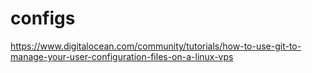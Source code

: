 configs
=======
https://www.digitalocean.com/community/tutorials/how-to-use-git-to-manage-your-user-configuration-files-on-a-linux-vps
